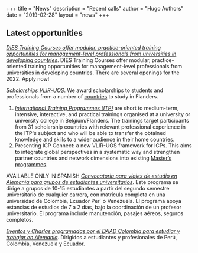 +++
title = "News"
description = "Recent calls"
author = "Hugo Authors"
date = "2019-02-28"
layout = "news"
+++



## Latest opportunities

[*DIES Training Courses offer modular, practice-oriented training opportunities for management-level professionals from universities in developing countries*](https://www.daad.de/en/information-services-for-higher-education-institutions/further-information-on-daad-programmes/dies-training-courses/). DIES Training Courses offer modular, practice-oriented training opportunities for management-level professionals from universities in developing countries. There are several openings for the 2022. Apply now!

[*Scholarships  VLIR-UOS*](https://www.vliruos.be/en/scholarships/6). We award scholarships to students and professionals from a number of [countries](https://www.vliruos.be/en/countries/96) to study in Flanders. 
1. [*International Training Programmes (ITP)*](https://www.vliruos.be/en/scholarships/scholarships_in_flanders/scholarships_for_trainings_(itp)/11) are short to medium-term, intensive, interactive, and practical trainings organised at a university or university college in Belgium/Flanders. The trainings target participants from 31 scholarship countries with relevant professional experience in the ITP's subject and who will be able to transfer the obtained knowledge and skills to a wider audience in their home countries.
2. Presenting ICP Connect: a new VLIR-UOS framework for ICPs. This aims to integrate global perspectives in a systematic way and strengthen partner countries and network dimensions into existing [Master’s programmes](https://www.vliruos.be/en/ongoing_calls/1523).

AVAILABLE ONLY IN SPANISH
[*Convocatoria para viajes de estudio en Alemania para grupos de estudiantes universitarios*](https://www.daad.co/files/2021/10/GUIA_convocatoria_VIAJES_ESTUDIOS.pdf). Este programa se dirige a grupos de 10-15 estudiantes a partir del segundo semestre universitario de cualquier carrera, con matr&iacute;cula completa en una universidad de Colombia, Ecuador Per&acute; o Venezuela. El programa apoya estancias de estudios de 7 a 2 d&iacute;as, bajo la coordinaci&oacute;n de un profesor universitario. El programa include manutenci&oacute;n, pasajes a&eacute;reos, seguros completos. 

[*Eventos y Charlas programadas por el DAAD Colombia para estudiar y trabajar en Alemania*](https://www.daad.co/es/quienes-somos/eventos-y-charlas-programadas/). Dirigidos a estudiantes y profesionales de Per&uacute;, Colombia, Venezuela y Ecuador.

